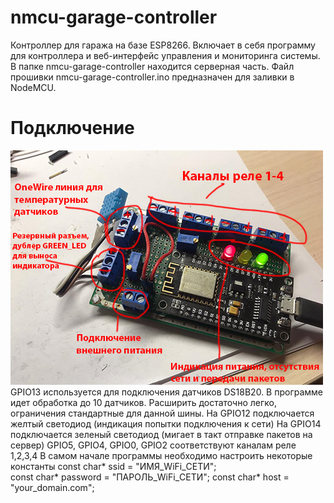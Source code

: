 # nmcu-garage-controller
Контроллер для гаража на базе ESP8266. Включает в себя программу для контроллера и веб-интерфейс управления и мониторинга системы.
В папке nmcu-garage-controller находится серверная часть.
Файл прошивки nmcu-garage-controller.ino предназначен для заливки в NodeMCU.

# Подключение
![alt text](nmcu.jpg "nmcu")
GPIO13 используется для подключения датчиков DS18B20. В программе идет обработка до 10 датчиков. Расширить достаточно легко, ограничения стандартные для данной шины.
На GPIO12 подключается желтый светодиод (индикация попытки подключения к сети)
На GPIO14 подключается зеленый светодиод (мигает в такт отправке пакетов на сервер)
GPIO5, GPIO4, GPIO0, GPIO2 соответствуют каналам реле 1,2,3,4
В самом начале программы необходимо настроить некоторые константы
const char* ssid     = "ИМЯ_WiFi_СЕТИ";<br>
const char* password = "ПАРОЛЬ_WiFi_СЕТИ";
const char* host = "your_domain.com"; 
